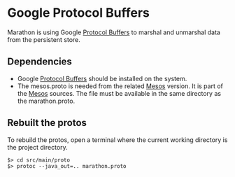# Google Protocol Buffers
 
Marathon is using Google [Protocol Buffers](https://developers.google.com/protocol-buffers) to marshal and unmarshal data from the persistent store.

## Dependencies

- Google [Protocol Buffers](https://developers.google.com/protocol-buffers) should be installed on the system.
- The mesos.proto is needed from the related [Mesos](http://mesos.apache.org) version. It is part of the [Mesos](http://mesos.apache.org) sources.
  The file must be available in the same directory as the marathon.proto.

## Rebuilt the protos

To rebuild the protos, open a terminal where the current working directory is the project directory. 

```
$> cd src/main/proto
$> protoc --java_out=.. marathon.proto 
```
 
